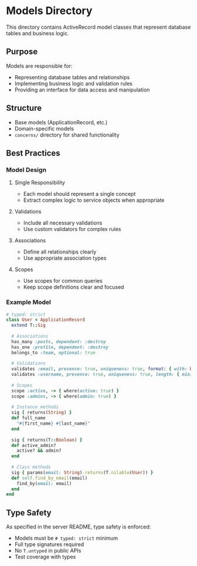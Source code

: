 # Models Directory

This directory contains ActiveRecord model classes that represent database tables and business logic.

## Purpose

Models are responsible for:
- Representing database tables and relationships
- Implementing business logic and validation rules
- Providing an interface for data access and manipulation

## Structure

- Base models (ApplicationRecord, etc.)
- Domain-specific models
- `concerns/` directory for shared functionality

## Best Practices

### Model Design

1. Single Responsibility
   - Each model should represent a single concept
   - Extract complex logic to service objects when appropriate

2. Validations
   - Include all necessary validations
   - Use custom validators for complex rules

3. Associations
   - Define all relationships clearly
   - Use appropriate association types

4. Scopes
   - Use scopes for common queries
   - Keep scope definitions clear and focused

### Example Model

```ruby
# typed: strict
class User < ApplicationRecord
  extend T::Sig
  
  # Associations
  has_many :posts, dependent: :destroy
  has_one :profile, dependent: :destroy
  belongs_to :team, optional: true
  
  # Validations
  validates :email, presence: true, uniqueness: true, format: { with: URI::MailTo::EMAIL_REGEXP }
  validates :username, presence: true, uniqueness: true, length: { minimum: 3, maximum: 30 }
  
  # Scopes
  scope :active, -> { where(active: true) }
  scope :admins, -> { where(admin: true) }
  
  # Instance methods
  sig { returns(String) }
  def full_name
    "#{first_name} #{last_name}"
  end
  
  sig { returns(T::Boolean) }
  def active_admin?
    active? && admin?
  end
  
  # Class methods
  sig { params(email: String).returns(T.nilable(User)) }
  def self.find_by_email(email)
    find_by(email: email)
  end
end
```

## Type Safety

As specified in the server README, type safety is enforced:
- Models must be `# typed: strict` minimum
- Full type signatures required
- No `T.untyped` in public APIs
- Test coverage with types
